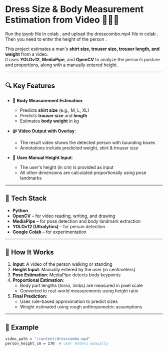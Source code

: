 # Dress Size & Body Measurement Estimation from Video 🎥👕👖
Run the ipynb file in colab , and upload the dresscombo.mp4 file in colab .  Then you need to enter the height of the person .

This project estimates a man's **shirt size, trouser size, trouser length, and weight** from a video.  
It uses **YOLOv12**, **MediaPipe**, and **OpenCV** to analyze the person’s posture and proportions, along with a manually entered height.

---

## 🔍 Key Features

- 📏 **Body Measurement Estimation**:
  - Predicts **shirt size** (e.g., M, L, XL)
  - Predicts **trouser size** and **length**
  - Estimates **body weight** in kg

- 📹 **Video Output with Overlay**:
  - The result video shows the detected person with bounding boxes
  - Annotations include predicted weight, shirt & trouser size

- 📐 **Uses Manual Height Input**:
  - The user's height (in cm) is provided as input
  - All other dimensions are calculated proportionally using pose landmarks

---

## 🧠 Tech Stack

- **Python**
- **OpenCV** – for video reading, writing, and drawing
- **MediaPipe** – for pose detection and body landmark extraction
- **YOLOv12 (Ultralytics)** – for person detection
- **Google Colab** – for experimentation

---

## 🚀 How It Works

1. **Input**: A video of the person walking or standing
2. **Height Input**: Manually entered by the user (in centimeters)
3. **Pose Estimation**: MediaPipe detects body keypoints
4. **Proportional Estimation**:
   - Body part lengths (torso, limbs) are measured in pixel scale
   - Converted to real-world measurements using height ratio
5. **Final Prediction**:
   - Uses rule-based approximation to predict sizes
   - Weight estimated using rough anthropometric assumptions

---

## 🧪 Example

```bash
video_path = "/content/dresscombo.mp4"
person_height_cm = 170  # user enters manually

